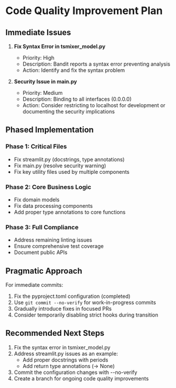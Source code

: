 # Code Quality Improvement Plan

## Immediate Issues

1. **Fix Syntax Error in tsmixer_model.py**

   - Priority: High
   - Description: Bandit reports a syntax error preventing analysis
   - Action: Identify and fix the syntax problem

2. **Security Issue in main.py**
   - Priority: Medium
   - Description: Binding to all interfaces (0.0.0.0)
   - Action: Consider restricting to localhost for development or documenting the security implications

## Phased Implementation

### Phase 1: Critical Files

- Fix streamlit.py (docstrings, type annotations)
- Fix main.py (resolve security warning)
- Fix key utility files used by multiple components

### Phase 2: Core Business Logic

- Fix domain models
- Fix data processing components
- Add proper type annotations to core functions

### Phase 3: Full Compliance

- Address remaining linting issues
- Ensure comprehensive test coverage
- Document public APIs

## Pragmatic Approach

For immediate commits:

1. Fix the pyproject.toml configuration (completed)
2. Use `git commit --no-verify` for work-in-progress commits
3. Gradually introduce fixes in focused PRs
4. Consider temporarily disabling strict hooks during transition

## Recommended Next Steps

1. Fix the syntax error in tsmixer_model.py
2. Address streamlit.py issues as an example:
   - Add proper docstrings with periods
   - Add return type annotations (-> None)
3. Commit the configuration changes with --no-verify
4. Create a branch for ongoing code quality improvements
